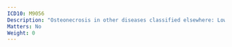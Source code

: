 ```yaml
---
ICD10: M9056
Description: "Osteonecrosis in other diseases classified elsewhere: Lower leg"
Matters: No
Weight: 0
---
```


